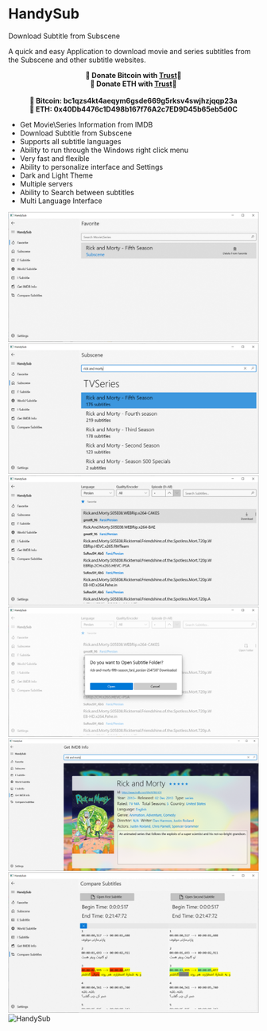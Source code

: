 # HandySub
 Download Subtitle from Subscene

A quick and easy Application to download movie and series subtitles from the Subscene and other subtitle websites.

<p align="center">
	<b>🙌 Donate Bitcoin with <a href="https://link.trustwallet.com/send?coin=0&address=bc1qzs4kt4aeqym6gsde669g5rksv4swjhzjqqp23a">Trust</a>🙌</b><br>
	<b>🙌 Donate ETH with <a href="https://link.trustwallet.com/send?coin=60&address=0x40Db4476c1D498b167f76A2c7ED9D45b65eb5d0C">Trust</a>🙌</b><br><br>
	<b>🙌 Bitcoin: bc1qzs4kt4aeqym6gsde669g5rksv4swjhzjqqp23a<br></b>
	<b>🙌 ETH: 0x40Db4476c1D498b167f76A2c7ED9D45b65eb5d0C</b>
</p>

- Get Movie\Series Information from IMDB
- Download Subtitle from Subscene
- Supports all subtitle languages
- Ability to run through the Windows right click menu
- Very fast and flexible
- Ability to personalize interface and Settings
- Dark and Light Theme
- Multiple servers
- Ability to Search between subtitles
- Multi Language Interface

![HandySub](ScreenShot/1.png)
![HandySub](ScreenShot/2.png)
![HandySub](ScreenShot/3.png)
![HandySub](ScreenShot/4.png)
![HandySub](ScreenShot/5.png)
![HandySub](ScreenShot/6.png)
![HandySub](ScreenShot/7.png)
